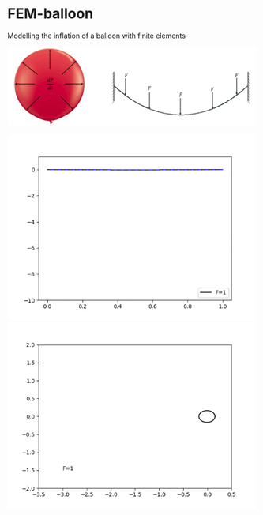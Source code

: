 # FEM-balloon
Modelling the inflation of a balloon with finite elements

![](schematic.PNG)

![](out_lin.gif)
![](out_real.gif)
